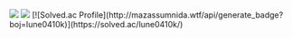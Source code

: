 <img src="https://capsule-render.vercel.app/api?type=waving&color=gradient&height=200&section=header&text=Keon&fontSize=70&fontAlignY=40" />


<img src="https://img.shields.io/badge/IntelliJ%20IDEA-000000?style=for-the-badge&logo=intellijidea&logoColor=white"/>
[![Solved.ac Profile](http://mazassumnida.wtf/api/generate_badge?boj=lune0410k)](https://solved.ac/lune0410k/)
<!--
**devkeon/devkeon** is a ✨ _special_ ✨ repository because its `README.md` (this file) appears on your GitHub profile.

Here are some ideas to get you started:

- 🔭 I’m currently working on ...
- 🌱 I’m currently learning ...
- 👯 I’m looking to collaborate on ...
- 🤔 I’m looking for help with ...
- 💬 Ask me about ...
- 📫 How to reach me: ...
- 😄 Pronouns: ...
- ⚡ Fun fact: ...
-->
